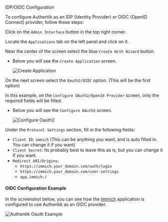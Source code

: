 IDP/OIDC Configuration

To configure Authentik as an IDP (Identity Provider) or OIDC (OpenID Connect) provider, follow these steps:

Click on the `Admin Interface` button in the top right corner.

Locate the `Applications` tab on the left panel and click on it.

Near the center of the screen select the blue `Create With Wizard` button.

- Below you will see the `Create Application` screen.

    ![Create Application](../images/authentik/authentik-create-application-screenshot.png)

On the next screen select the `Oauth2/OIDC` option. (This will be the first option)

In this example, on the `Configure OAuth2/OpenId Provider` screen, only the required fields will be filled.

- Below you will see the `Configure OAuth2` screen.

    ![Configure Oauth2](../images/authentik/authentik-configure-oauth2.png)

Under the `Protocol Settings` section, fill in the following fields:

- `Client ID`: `immich` (This can be anything you want, and is auto filled in. You can change it if you want)
- `Client Secret`: Its probably best to leave this as is, but you can change it if you want.
- `Redirect URI/Origins`:
  - `https://immich.your_domain.com/auth/login`
  - `https://immich.your_domain.com/user-settings`
  - `app.immich:/`

#### OIDC Configuration Example

In the screenshot below, you can see how the [Immich](../sandbox/apps/immich.md) application is configured to use Authentik as an OIDC provider.

![Authentik Oauth Example](../images/authentik/authentik-oauth-example.png)
